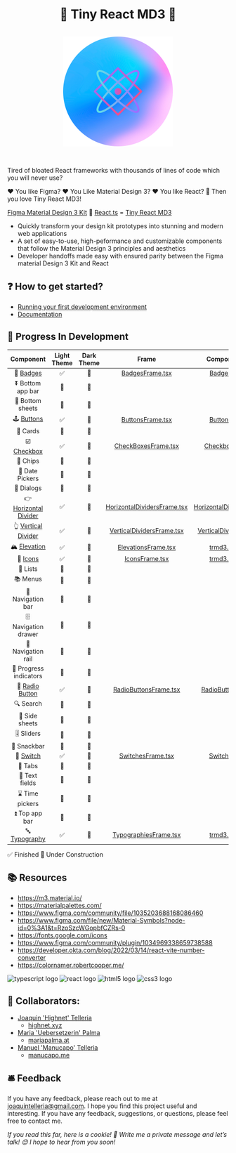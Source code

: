 
<h1 align="center">
🐝 Tiny React MD3 🐝
<div align="center""> 
<br/>
<img src="/Tiny-React-MD3/src/assets/tiny-react-md3-logo.png" width="250px"/>  
</div>
<h1>

## 
Tired of bloated React frameworks with thousands of lines of code which you will never use?

❤️ You like Figma? ❤️ You Like Material Design 3? ❤️ You like React? 🐝 Then you love Tiny React MD3!

[Figma Material Design 3 Kit](https://www.figma.com/community/file/1035203688168086460) 🤝 [React.ts](https://developer.okta.com/blog/2022/03/14/react-vite-number-converter) = [Tiny React MD3](https://github.com/highnet/Tiny-React-MD3/)

* Quickly transform your design kit prototypes into stunning and modern web applications
* A set of easy-to-use, high-peformance and customizable components that follow the Material Design 3 principles and aesthetics
* Developer handoffs made easy with ensured parity between the Figma material Design 3 Kit and React

## ❓ How to get started?
* [Running your first development environment](https://github.com/highnet/Tiny-React-MD3/blob/master/Tiny-React-MD3/readme.md#-running-your-first-development-environment)
* [Documentation](https://github.com/highnet/Tiny-React-MD3/blob/master/Tiny-React-MD3/src/readme.md)

## 🚧 Progress In Development
| Component | Light Theme | Dark Theme | Frame | Component | 
|:---------:|:-----------:|:----------:|:-----:|:---------:|
| 📛 [Badges](https://github.com/highnet/Tiny-React-MD3/blob/master/Tiny-React-MD3/src/readme.md#-badge) | ✅ | 🚧 | [BadgesFrame.tsx](https://github.com/highnet/Tiny-React-MD3/blob/master/Tiny-React-MD3/src/Button/Frame/ButtonsFrame.tsx) | [Badge.tsx](https://github.com/highnet/Tiny-React-MD3/blob/master/Tiny-React-MD3/src/Badge/Badge.tsx) | 
| ⏬ Bottom app bar | 🚧 | 🚧 | | |
| 🔽 Bottom sheets | 🚧 | 🚧 | | |
| 🕹️ [Buttons](https://github.com/highnet/Tiny-React-MD3/blob/master/Tiny-React-MD3/src/readme.md#%EF%B8%8F-buttons) | ✅ | 🚧 | [ButtonsFrame.tsx](https://github.com/highnet/Tiny-React-MD3/blob/master/Tiny-React-MD3/src/Button/Frame/ButtonsFrame.tsx) | [Button.tsx](https://github.com/highnet/Tiny-React-MD3/blob/master/Tiny-React-MD3/src/Button/Button.tsx) |
| 🪪 Cards | 🚧 | 🚧 | | |
| ☑️ [Checkbox](https://github.com/highnet/Tiny-React-MD3/blob/master/Tiny-React-MD3/src/readme.md#%EF%B8%8F-checkbox) | ✅ | 🚧 | [CheckBoxesFrame.tsx](https://github.com/highnet/Tiny-React-MD3/blob/master/Tiny-React-MD3/src/Checkbox/Frame/CheckboxesFrame.tsx) | [Checkbox.tsx](https://github.com/highnet/Tiny-React-MD3/blob/master/Tiny-React-MD3/src/Checkbox/Checkbox.tsx) |
| 🍪 Chips | 🚧 | 🚧 | | |
| 📅 Date Pickers | 🚧 | 🚧 | | |
| 💬 Dialogs | 🚧 | 🚧 | | |
| 👉 [Horizontal Divider](https://github.com/highnet/Tiny-React-MD3/blob/master/Tiny-React-MD3/src/readme.md#-horizontal-divider) | ✅ | 🚧 | [HorizontalDividersFrame.tsx](https://github.com/highnet/Tiny-React-MD3/blob/master/Tiny-React-MD3/src/HorizontalDivider/Frame/HorizontalDividersFrame.tsx) | [HorizontalDivider.tsx](https://github.com/highnet/Tiny-React-MD3/blob/master/Tiny-React-MD3/src/HorizontalDivider/HorizontalDivider.tsx) |
| 👆 [Vertical Divider](https://github.com/highnet/Tiny-React-MD3/blob/master/Tiny-React-MD3/src/readme.md#-vertical-divider) | ✅ | 🚧 | [VerticalDividersFrame.tsx](https://github.com/highnet/Tiny-React-MD3/blob/master/Tiny-React-MD3/src/VerticalDivider/Frame/VerticalDividersFrame.tsx) | [VerticalDivider.tsx](https://github.com/highnet/Tiny-React-MD3/blob/master/Tiny-React-MD3/src/VerticalDivider/VerticalDivider.tsx) |
| 🏔️ [Elevation](https://github.com/highnet/Tiny-React-MD3/blob/master/Tiny-React-MD3/src/readme.md#%EF%B8%8F-elevation) | ✅ | 🚧 | [ElevationsFrame.tsx](https://github.com/highnet/Tiny-React-MD3/blob/master/Tiny-React-MD3/src/Elevation/Frame/ElevationsFrame.tsx) | [trmd3.css](https://github.com/highnet/Tiny-React-MD3/blob/master/Tiny-React-MD3/src/trmd3.css) |
| 💟 [Icons](https://github.com/highnet/Tiny-React-MD3/blob/master/Tiny-React-MD3/src/readme.md#-icons) | ✅ | 🚧 | [IconsFrame.tsx](https://github.com/highnet/Tiny-React-MD3/blob/master/Tiny-React-MD3/src/Icon/Frame/IconsFrame.tsx) | [trmd3.css](https://github.com/highnet/Tiny-React-MD3/blob/master/Tiny-React-MD3/src/trmd3.css) |
| 📝 Lists | 🚧 | 🚧 | | |
| 📚 Menus | 🚧 | 🚧 | | |
| 🧭 Navigation bar | 🚧 | 🚧 | | |
| 🗄️ Navigation drawer | 🚧 | 🚧 | | |
| 🚈 Navigation rail | 🚧 | 🚧 | | |
| 🔄 Progress indicators | 🚧 | 🚧 | | |
| 🔘 [Radio Button](https://github.com/highnet/Tiny-React-MD3/tree/master/Tiny-React-MD3/src#-radio-button) | ✅ | 🚧 | [RadioButtonsFrame.tsx](https://github.com/highnet/Tiny-React-MD3/blob/master/Tiny-React-MD3/src/Radio%20Button/Frame/RadioButtonsFrame.tsx) | [RadioButton.tsx](https://github.com/highnet/Tiny-React-MD3/blob/master/Tiny-React-MD3/src/Radio%20Button/RadioButton.tsx) |
| 🔍 Search | 🚧 | 🚧 | | |
| 📑 Side sheets | 🚧 | 🚧  | |
| 🎚️ Sliders | 🚧 | 🚧 | | |
| 🥨 Snackbar | 🚧 | 🚧 | | |
| 🔦 [Switch](https://github.com/highnet/Tiny-React-MD3/blob/master/Tiny-React-MD3/src/readme.md#-switch) | ✅ | 🚧 | [SwitchesFrame.tsx](https://github.com/highnet/Tiny-React-MD3/blob/master/Tiny-React-MD3/src/Switch/Frame/SwitchesFrame.tsx) | [Switch.tsx](https://github.com/highnet/Tiny-React-MD3/blob/master/Tiny-React-MD3/src/Switch/Switch.tsx) |
| 📑 Tabs | 🚧 | 🚧 | | |
| 📜 Text fields | 🚧 | 🚧 | | |
| ⌛ Time pickers | 🚧 | 🚧 | | |
| ⏫ Top app bar | 🚧 | 🚧 | | |
| 🔤 [Typography](https://github.com/highnet/Tiny-React-MD3/blob/master/Tiny-React-MD3/src/readme.md#-typography) | ✅ | 🚧 | [TypographiesFrame.tsx](https://github.com/highnet/Tiny-React-MD3/blob/master/Tiny-React-MD3/src/Typography/Frame/TypographiesFrame.tsx) | [trmd3.css](https://github.com/highnet/Tiny-React-MD3/blob/master/Tiny-React-MD3/src/trmd3.css) |

✅ Finished
🚧 Under Construction

## 📚 Resources
* https://m3.material.io/
* https://materialpalettes.com/
* https://www.figma.com/community/file/1035203688168086460
* https://www.figma.com/file/new/Material-Symbols?node-id=0%3A1&t=RzoSzcWGopbfCZRs-0
* https://fonts.google.com/icons
* https://www.figma.com/community/plugin/1034969338659738588
* https://developer.okta.com/blog/2022/03/14/react-vite-number-converter
* https://colornamer.robertcooper.me/

<div align="left">
  <img src="https://cdn.jsdelivr.net/gh/devicons/devicon/icons/typescript/typescript-original.svg" height="40" width="52" alt="typescript logo"  />
  <img src="https://cdn.jsdelivr.net/gh/devicons/devicon/icons/react/react-original.svg" height="40" width="52" alt="react logo"  />
  <img src="https://cdn.jsdelivr.net/gh/devicons/devicon/icons/html5/html5-original.svg" height="40" width="52" alt="html5 logo"  />
  <img src="https://cdn.jsdelivr.net/gh/devicons/devicon/icons/css3/css3-original.svg" height="40" width="52" alt="css3 logo"  />
</div>

###

## 👥 Collaborators: 
* [Joaquin 'Highnet' Telleria](https://www.linkedin.com/in/joaquin-telleria-57957aa5/)
  * [highnet.xyz](https://www.highnet.xyz)
* [Maria 'Uebersetzerin' Palma](https://www.linkedin.com/in/maria-palma-a9a101189/)
  * [mariapalma.at](https://mariapalma.at/)
* [Manuel 'Manucapo' Telleria](https://manucapo.me/)
  * [manucapo.me](https://manucapo.me/)
                                                                                                                             
## 🛎️ Feedback
If you have any feedback, please reach out to me at joaquintelleria@gmail.com.
I hope you find this project useful and interesting. If you have any feedback, suggestions, or questions, please feel free to contact me.

<i>If you read this far, here is a cookie! 🍪 Write me a private message and let’s talk! 😊 I hope to hear from you soon!</i>
